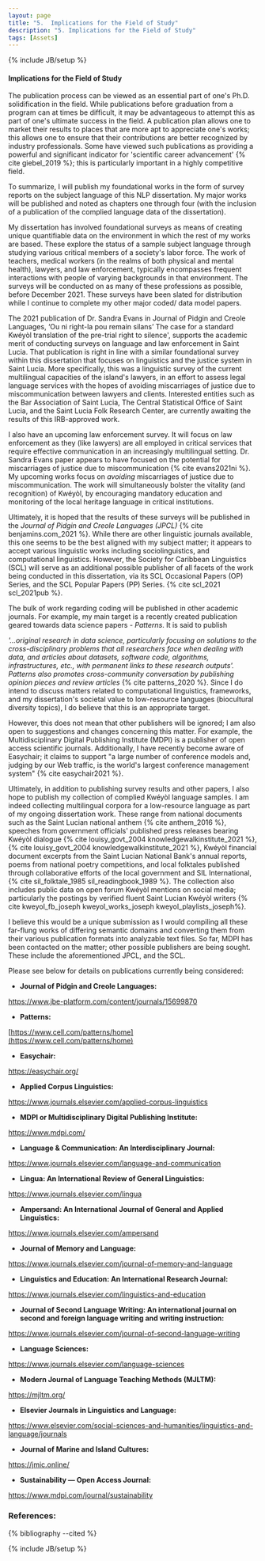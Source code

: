 ```yaml
---
layout: page
title: "5.  Implications for the Field of Study"
description: "5. Implications for the Field of Study"
tags: [Assets]
---
```

{% include JB/setup %}


#### __Implications for the Field of Study__


The publication process can be viewed as an essential part of one's Ph.D. solidification in the field. While publications before graduation from a program can at times be difficult, it may be advantageous to attempt this as part of one's ultimate success in the field. A publication plan allows one to market their results to places that are more apt to appreciate one's works; this allows one to ensure that their contributions are better recognized by industry professionals. Some have viewed such publications as providing a powerful and significant indicator for 'scientific career advancement' {% cite giebel_2019 %}; this is particularly important in a highly competitive field.

To summarize, I will publish my foundational works in the form of survey reports on the subject language of this NLP dissertation. My major works will be published and noted as chapters one through four (with the inclusion of a publication of the complied language data of the dissertation).

My dissertation has involved foundational surveys as means of creating unique quantifiable data on the environment in which the rest of my works are based. These explore the status of a sample subject language through studying various critical members of a society's labor force. The work of teachers, medical workers (in the realms of both physical and mental health), lawyers, and law enforcement, typically encompasses frequent interactions with people of varying backgrounds in that environment. The surveys will be conducted on as many of these professions as possible, before December 2021. These surveys have been slated for distribution while I continue to complete my other major coded/ data model papers. 

The 2021 publication of Dr. Sandra Evans in Journal of Pidgin and Creole Languages, ‘Ou ni right-la pou remain silans’ The case for a standard Kwéyòl translation of the pre-trial right to silence', supports the academic merit of conducting surveys on language and law enforcement in Saint Lucia. That publication is right in line with a similar foundational survey within this dissertation that focuses on linguistics and the justice system in Saint Lucia. More specifically, this was a linguistic survey of the current multilingual capacities of the island's lawyers, in an effort to assess legal language services with the hopes of avoiding miscarriages of justice due to miscommunication between lawyers and clients. Interested entities such as the Bar Association of Saint Lucia, The Central Statistical Office of Saint Lucia, and the Saint Lucia Folk Research Center, are currently awaiting the results of this IRB-approved work.

I also have an upcoming law enforcement survey. It will focus on law enforcement as they (like lawyers) are all employed in critical services that require effective communication in an increasingly multilingual setting. Dr. Sandra Evans paper appears to have focused on the potential for miscarriages of justice due to miscommunication {% cite evans2021ni %}. My upcoming works focus on *avoiding* miscarriages of justice due to miscommunication. The work will simultaneously bolster the vitality (and recognition) of Kwéyòl, by encouraging mandatory education and monitoring of the local heritage language in critical institutions.

Ultimately, it is hoped that the results of these surveys will be published in the *Journal of Pidgin and Creole Languages (JPCL)* {% cite benjamins.com_2021 %}. While there are other linguistic journals available, this one seems to be the best aligned with my subject matter; it appears to accept various linguistic works including sociolinguistics, and computational linguistics. However, the Society for Caribbean Linguistics (SCL) will serve as an additional possible publisher of all facets of the work being conducted in this dissertation, via its SCL Occasional Papers (OP) Series, and the SCL Popular Papers (PP) Series. {% cite scl_2021 scl_2021pub %}.

The bulk of work regarding coding will be published in other academic journals. For example, my main target is a recently created publication geared towards data science papers - *Patterns*. It is said to publish

*'...original research in data science, particularly focusing on solutions to the cross-disciplinary problems that all researchers face when dealing with data, and articles about datasets, software code, algorithms, infrastructures, etc., with permanent links to these research outputs'. Patterns also promotes cross-community conversation by publishing opinion pieces and review articles* {% cite patterns_2020 %}. Since I do intend to discuss matters related to computational linguistics, frameworks, and my dissertation's societal value to low-resource languages (biocultural diversity topics), I do believe that this is an appropriate target. 

However, this does not mean that other publishers will be ignored; I am also open to suggestions and changes concerning this matter. For example, the Multidisciplinary Digital Publishing Institute (MDPI) is a publisher of open access scientific journals. Additionally, I have recently become aware of Easychair; it claims to support "a large number of conference models and, judging by our Web traffic, is the world's largest conference management system" {% cite easychair2021 %}. 

Ultimately, in addition to publishing survey results and other papers, I also hope to publish my collection of complied Kwéyòl language samples. I am indeed collecting multilingual corpora for a low-resource language as part of my ongoing dissertation work. These range from national documents such as the Saint Lucian national anthem {% cite anthem_2016 %}, speeches from government officials' published press releases bearing Kwéyòl dialogue {% cite louisy_govt_2004 knowledgewalkinstitute_2021 %}, {% cite louisy_govt_2004 knowledgewalkinstitute_2021 %}, Kwéyòl financial document excerpts from the Saint Lucian National Bank's annual reports, poems from national poetry competitions, and local folktales published through collaborative efforts of the local government and SIL International,  {% cite sil_folktale_1985 sil_readingbook_1989 %}. The collection also includes public data on open forum Kwéyòl mentions on social media; particularly the postings by verified fluent Saint Lucian Kwéyòl writers {% cite kweyol_fb_joseph kweyol_works_joseph kweyol_playlists_joseph%}. 

I believe this would be a unique submission as I would compiling all these far-flung works of differing semantic domains and converting them from their various publication formats into analyzable text files. So far, MDPI has been contacted on the matter; other possible publishers are being sought. These include the aforementioned JPCL, and the SCL.


Please see below for details on publications currently being considered:

 - **Journal of Pidgin and Creole Languages:**

https://www.jbe-platform.com/content/journals/15699870


- **Patterns:**

[https://www.cell.com/patterns/home](https://www.cell.com/patterns/home)

 - **Easychair:**

https://easychair.org/


- **Applied Corpus Linguistics:**

https://www.journals.elsevier.com/applied-corpus-linguistics


- **MDPI or Multidisciplinary Digital Publishing Institute:** 

https://www.mdpi.com/

- **Language & Communication: An Interdisciplinary Journal:**

https://www.journals.elsevier.com/language-and-communication


- **Lingua: An International Review of General Linguistics:**

https://www.journals.elsevier.com/lingua


- **Ampersand: An International Journal of General and Applied Linguistics:**

https://www.journals.elsevier.com/ampersand


- **Journal of Memory and Language:**

https://www.journals.elsevier.com/journal-of-memory-and-language

- **Linguistics and Education: An International Research Journal:**

https://www.journals.elsevier.com/linguistics-and-education


- **Journal of Second Language Writing: An international journal on second and foreign language writing and writing instruction:**

https://www.journals.elsevier.com/journal-of-second-language-writing


- **Language Sciences:**

https://www.journals.elsevier.com/language-sciences


- **Modern Journal of Language Teaching Methods (MJLTM):**

https://mjltm.org/


- **Elsevier Journals in Linguistics and Language:**

https://www.elsevier.com/social-sciences-and-humanities/linguistics-and-language/journals


- **Journal of Marine and Island Cultures:**

https://jmic.online/


- **Sustainability — Open Access Journal:**

https://www.mdpi.com/journal/sustainability



### References:


{% bibliography --cited %}

{% include JB/setup %}
